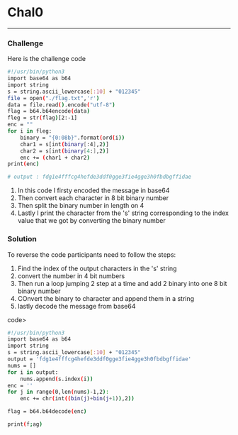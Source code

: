 # Chal0
---

### Challenge
Here is the challenge code

```bash
#!/usr/bin/python3
import base64 as b64
import string
s = string.ascii_lowercase[:10] + "012345"
file = open("./flag.txt",'r')
data = file.read().encode("utf-8")
flag = b64.b64encode(data)
fleg = str(flag)[2:-1]
enc = ""
for i in fleg:
    binary = "{0:08b}".format(ord(i))
    char1 = s[int(binary[:4],2)]
    char2 = s[int(binary[4:],2)]
    enc += (char1 + char2)
print(enc)

# output : fdg1e4fffcg4hefde3ddf0gge3fie4gge3h0fbdbgffidae
```

1. In this code I firsty encoded the message in base64 
2. Then convert each character in 8 bit binary number 
3. Then split the binary number in length on 4
4. Lastly I print the character from the 's' string corresponding to the index value that we got by converting the binary number

### Solution

To reverse the code participants need to follow the steps:
1. Find the index of the output characters in the 's' string
2. convert the number in 4 bit numbers
3. Then run a loop jumping 2 step at a time and add 2 binary into one 8 bit binary number
4. COnvert the binary to character and append them in a string
5. lastly decode the message from base64

code>
```bash
#!/usr/bin/python3
import base64 as b64
import string
s = string.ascii_lowercase[:10] + "012345"
output = 'fdg1e4fffcg4hefde3ddf0gge3fie4gge3h0fbdbgffidae'
nums = []
for i in output:
    nums.append(s.index(i))
enc = ''
for j in range(0,len(nums)-1,2):
    enc += chr(int((bin(j)+bin(j+1)),2))

flag = b64.b64decode(enc)

print(f;ag)

```

